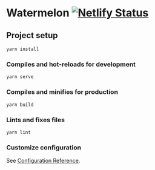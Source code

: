 # Watermelon [![Netlify Status](https://api.netlify.com/api/v1/badges/8b336cd9-5475-4592-9cdf-1c273c7fdd10/deploy-status)](https://app.netlify.com/sites/fervent-colden-f4d6d9/deploys)

## Project setup
```
yarn install
```

### Compiles and hot-reloads for development
```
yarn serve
```

### Compiles and minifies for production
```
yarn build
```

### Lints and fixes files
```
yarn lint
```

### Customize configuration
See [Configuration Reference](https://cli.vuejs.org/config/).
